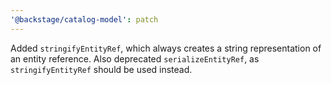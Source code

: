 ```yaml
---
'@backstage/catalog-model': patch
---
```


Added `stringifyEntityRef`, which always creates a string representation of an entity reference. Also deprecated `serializeEntityRef`, as `stringifyEntityRef` should be used instead.
